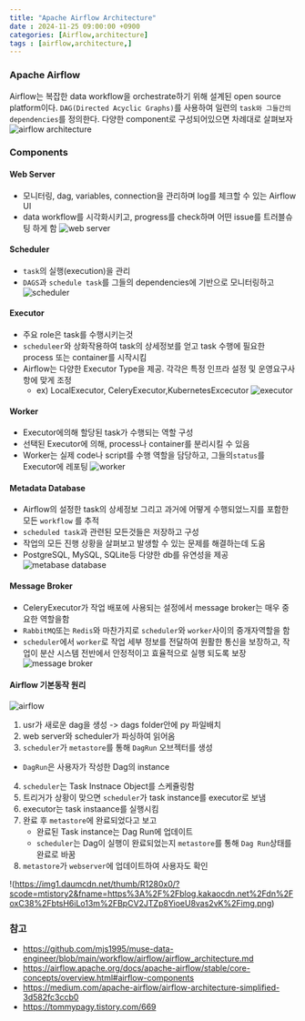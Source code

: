 ```yaml
---
title: "Apache Airflow Architecture"
date : 2024-11-25 09:00:00 +0900
categories: [Airflow,architecture]
tags : [airflow,architecture,]
---
```




### **Apache Airflow**
Airflow는 복잡한 data workflow을 orchestrate하기 위해 설계된 open source platform이다. `DAG(Directed Acyclic Graphs)`를 사용하여 일련의 `task와 그들간의 dependencies`를 정의한다. 다양한 component로 구성되어있으면 차례대로 살펴보자
![airflow architecture](https://miro.medium.com/v2/resize:fit:1100/format:webp/1*SxYErMAzuN0MXQryQfpGLQ.gif)

### **Components**

#### **Web Server**

- 모니터링, dag, variables, connection을 관리하며 log를 체크할 수 있는 Airflow UI
- data workflow를 시각화시키고, progress를 check하며 어떤 issue를 트러블슈팅 하게 함
![web server](https://miro.medium.com/v2/resize:fit:1100/format:webp/1*xJvNvs6AaCus10W38OF5Uw.gif)
  
#### **Scheduler**

- `task`의 실행(execution)을 관리 
- `DAGS`과 `schedule task`를 그들의 dependencies에 기반으로 모니터링하고  
![scheduler](https://miro.medium.com/v2/resize:fit:828/format:webp/1*FdXjpygIU1EdBaZ7n8vpxg.gif)

#### **Executor**

- 주요 role은 task를 수행시키는것
- `scheduleer`와 상화작용하여 task의 상세정보를 얻고 task 수행에 필요한 process 또는 container를 시작시킴
- Airflow는 다양한 Executor Type을 제공. 각각은 특정 인프라 설정 및 운영요구사항에 맞게 조정
  - ex) LocalExecutor, CeleryExecutor,KubernetesExcecutor 
![executor](https://miro.medium.com/v2/resize:fit:828/format:webp/1*vVCX0toozRV6kwlc9SWVqg.gif)

#### **Worker**

- Executor에의해 할당된 task가 수행되는 역할 구성
- 선택된 Executor에 의해, process나 container를 분리시킬 수 있음
- Worker는 실제 code나 script를 수행 역할을 담당하고, 그들의`status`를 Executor에 레포팅
![worker](https://miro.medium.com/v2/resize:fit:828/format:webp/1*ylFHMKEf8yvk35XcJWiftA.gif)

#### **Metadata Database**

- Airflow의 설정한 task의 상세정보 그리고 과거에 어떻게 수행되었느지를 포함한 모든 `workflow` 를 추적
- `scheduled task`과 관련된 모든것들은 저장하고 구성
- 작업의 모든 진행 상황을 살펴보고 발생할 수 있는 문제를 해결하는데 도움
- PostgreSQL, MySQL, SQLite등 다양한 db를 유연성을 제공
![metabase database](https://miro.medium.com/v2/resize:fit:828/format:webp/1*dQeTkFdzs8P_WCOAt68r7Q.gif)

#### **Message Broker**

- CeleryExecutor가 작업 배포에 사용되는 설정에서 message broker는 매우 중요한 역할을함
- `RabbitMQ`또는 `Redis`와 마찬가지로 `scheduler`와 `worker`사이의 중개자역할을 함
- `scheduler`에서 `worker`로 작업 세부 정보를 전달하여 원활한 통신을 보장하고, 작업이 분산 시스템 전반에서 안정적이고 효율적으로
실행 되도록 보장
![message broker](https://miro.medium.com/v2/resize:fit:828/format:webp/1*eOsKdwCTzqwGHs_YaDIn4A.gif)


#### **Airflow 기본동작 원리**
![airflow](https://img1.daumcdn.net/thumb/R1280x0/?scode=mtistory2&fname=https%3A%2F%2Fblog.kakaocdn.net%2Fdn%2FliBJY%2FbtsH7g6Uecz%2FX3RSVOHSAkxlfmFh44nLZ0%2Fimg.png)
1. usr가 새로운 dag을 생성 -> dags folder안에 py 파일배치 
2. web server와 scheduler가 파싱하여 읽어옴
3. `scheduler`가 `metastore`를 통해 `DagRun` 오브젝터를 생성
  - `DagRun`은 사용자가 작성한 Dag의 instance
4. `scheduler`는 Task Instnace Object를 스케쥴링함
5. 트리거가 상황이 맞으면 `scheduler`가 task instance를 executor로 보냄
6. executor는 task instaance를 실행시킴
7. 완료 후 `metastore`에 완료되었다고 보고
   - 완료된 Task instance는 Dag Run에 업데이트
   - `scheduler`는 Dag이 실행이 완료되었는지 `metastore`를 통해 `Dag Run`상태를 완료로 바꿈
8. `metastore`가 `webserver`에 업데이트하여 사용자도 확인

!(https://img1.daumcdn.net/thumb/R1280x0/?scode=mtistory2&fname=https%3A%2F%2Fblog.kakaocdn.net%2Fdn%2FoxC38%2FbtsH6iLo13m%2FBpCV2JTZp8YioeU8vas2vK%2Fimg.png)
### **참고**
- <https://github.com/mjs1995/muse-data-engineer/blob/main/workflow/airflow/airflow_architecture.md>
- <https://airflow.apache.org/docs/apache-airflow/stable/core-concepts/overview.html#airflow-components>
- <https://medium.com/apache-airflow/airflow-architecture-simplified-3d582fc3ccb0>
- <https://tommypagy.tistory.com/669>